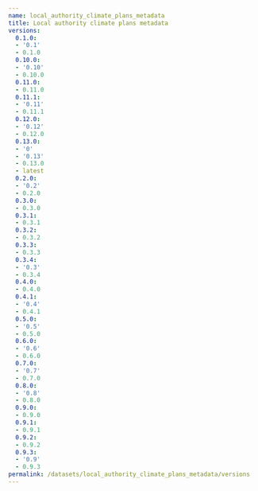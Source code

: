 ```yaml
---
name: local_authority_climate_plans_metadata
title: Local authority climate plans metadata
versions:
  0.1.0:
  - '0.1'
  - 0.1.0
  0.10.0:
  - '0.10'
  - 0.10.0
  0.11.0:
  - 0.11.0
  0.11.1:
  - '0.11'
  - 0.11.1
  0.12.0:
  - '0.12'
  - 0.12.0
  0.13.0:
  - '0'
  - '0.13'
  - 0.13.0
  - latest
  0.2.0:
  - '0.2'
  - 0.2.0
  0.3.0:
  - 0.3.0
  0.3.1:
  - 0.3.1
  0.3.2:
  - 0.3.2
  0.3.3:
  - 0.3.3
  0.3.4:
  - '0.3'
  - 0.3.4
  0.4.0:
  - 0.4.0
  0.4.1:
  - '0.4'
  - 0.4.1
  0.5.0:
  - '0.5'
  - 0.5.0
  0.6.0:
  - '0.6'
  - 0.6.0
  0.7.0:
  - '0.7'
  - 0.7.0
  0.8.0:
  - '0.8'
  - 0.8.0
  0.9.0:
  - 0.9.0
  0.9.1:
  - 0.9.1
  0.9.2:
  - 0.9.2
  0.9.3:
  - '0.9'
  - 0.9.3
permalink: /datasets/local_authority_climate_plans_metadata/versions
---
```

